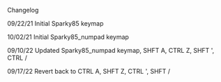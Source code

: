 Changelog

09/22/21 Initial Sparky85 keymap

10/02/21 Initial Sparky85_numpad keymap

09/10/22 Updated Sparky85_numpad keymap, SHFT A, CTRL Z, SHFT ', CTRL /

09/17/22 Revert back to CTRL A, SHFT Z, CTRL ', SHFT /
